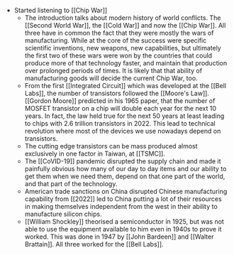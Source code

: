 - Started listening to [[Chip War]]
	- The introduction talks about modern history of world conflicts. The [[Second World War]], the [[Cold War]] and now the [[Chip War]]. All three have in common the fact that they were mostly the wars of manufacturing. While at the core of the success were specific scientific inventions, new weapons, new capabilities, but ultimately the first two of these wars were won by the countries that could produce more of that technology faster, and maintain that production over prolonged periods of times. It is likely that that ability of manufacturing goods will decide the current Chip War, too.
	- From the first [[Integrated Circuit]] which was developed at the [[Bell Labs]], the number of transistors followed the [[Moore's Law]]. [[Gordon Moore]] predicted in his 1965 paper, that the number of MOSFET transistor on a chip will double each year for the next 10 years. In fact, the law held true for the next 50 years at least leading to chips with 2.6 trillion transistors in 2022. This lead to technical revolution where most of the devices we use nowadays depend on transistors.
	- The cutting edge transistors can be mass produced almost exclusively in one factor in Taiwan, at [[TSMC]].
	- The [[CoVID-19]] pandemic disrupted the supply chain and made it painfully obvious how many of our day to day items and our ability to get them when we need them, depend on that one part of the world, and that part of the technology.
	- American trade sanctions on China disrupted Chinese manufacturing capability from [[2022]] led to China putting a lot of their resources in making themselves independent from the west in their ability to manufacture silicon chips.
	- [[William Shockley]] theorised a semiconductor in 1925, but was not able to use the equipment available to him even in 1940s to prove it worked. This was done in 1947 by [[John Bardeen]] and [[Walter Brattain]]. All three worked for the [[Bell Labs]].